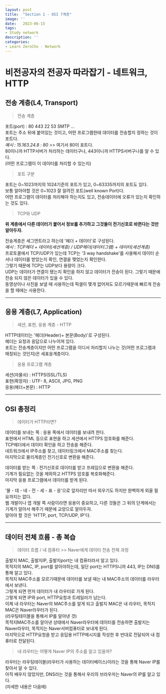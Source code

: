 ```yaml
---
layout: post
title:  "Section 1 - OSI 7계층"
image: ''
date:   2023-06-15
tags:
- Study network
description: ''
categories:
- Learn ZeroCho - Network
---
```


# 비전공자의 전공자 따라잡기 - 네트워크, HTTP

## 전송 계층(L4, Transport)

> 전송 계층

포트(port) : 80 443 22 53 SMTP ...<br/>
포트는 주소 뒤에 붙어있는 것이고, 어떤 프로그램한테 데이터를 전송할지 정하는 것이 포트다.<br/>
*예시 : 15.163.24.8 : 80* >> 여기서 80이 포트다.<br/>
80이니까 HTTP서버가 처리하는 데이터구나, 443이니까 HTTPS서버구나를 알 수 있다.<br/>
(어떤 프로그램이 이 데이터를 처리할 수 있는지)

> 포트 구분

포트는 0~1023까지의 1024기준의 포트가 있고, 0~63335까지의 포트도 있다.<br/>
보통 알아야할 것은 0~1023 잘 알려진 포트(well known Port)다.<br/>
어떤 프로그램이 데이터를 처리해야 하는지도 있고, 전송데이터에 오류가 있는지 확인하는 것도 있다.

> TCP와 UDP

**위 계층에서 다른 데이터가 붙어서 정보를 추가하고 그것들이 전기신호로 바뀐다는 것만 알아두자.**

전송계층은 세그먼트라고 하는데 '헤더 + 데이터'로 구성된다.<br/>
*예시 : TCP헤더 + 데이터(세션계층) / UDP헤더(데이터그램) + 데이터(세션계층)*<br/>
프로토콜에서 TCP/UDP가 있는데 TCP는 '3 way handshake'를 사용해서 데이터 순서나 데이터를 받았는지 확인, 연결을 맺었는지 확인한다.<br/>
그렇기 때문에 TCP는 UDP보다 용량이 크다.<br/>
UDP는 데이터가 연결이 됐는지 확인을 하지 않고 데이터가 전송이 된다. 그렇기 때문에 전송 되지 않은 데이터가 있을 수 있다.<br/>
동영상이나 사진을 보낼 때 사용하는데 픽셀이 몇개 없어져도 모르기때문에 빠르게 전송을 할 때에는 사용한다.

___

## 응용 계층(L7, Application)

> 세션, 표현, 응용 계층 - HTTP

HTTP데이터는 '헤더(Header)+ 본문(Body)'로 구성된다.<br/>
헤더는 요청과 응답으로 나누어져 있다.<br/>
포트는 전송계층이지만 어떤 프로그램을 이디서 처리할지 나누는 것(어떤 프로그램과 매칭되는 것인지)은 세표응계층이다.

> 응용 프로그램 계층

세션(자물쇠) : HTTPS(SSL/TLS)<br/>
표현(확장자) : UTF- 8, ASCII, JPG, PNG<br/>
응용(헤더+본문) : HTTP

___

## OSI 총정리

> 데이터가 HTTP라면?

데이터를 보내는 쪽 : 응용 쪽에서 데이터를 보내려 한다.<br/>
표현에서 HTML 등으로 표현을 하고 세션에서 HTTPS 암호화를 해준다.<br/>
TCP헤더에서 데이터 확인을 하고 전송을 해준다.<br/>
네트워크에서 IP주소를 찾고, 데이터링크에서 MAC주소를 찾는다.<br/>
마지막으로 물리계층인 전기신호로 변환을 해준다.

데이터를 받는 쪽 : 전기신호로 데이터를 받고 프레임으로 변환을 해준다.<br/>
기계가 필요없는 것을 제외하고 HTTPS 암호를 복호화해준다.<br/>
마지막 응용 프로그램에서 데이터를 받게 된다.

'물 - 데 - 네 - 전 - 세 - 표 - 응'으로 앞자리만 따서 외우기도 하지만 완벽하게 외울 필요까지는 없다.<br/>
웹 개발이나 앱 개발 쪽 사람이라면 응용이 중요하고, 다른 것들은 그 뒤의 단계에서는 기계가 알아서 해주기 때문에 교양으로 알아두자.<br/>
알아야 할 것은 'HTTP, port, TCP/UDP, IP'다.

___

## 데이터 전체 흐름 - 총 복습

> 데이터 흐름 / 내 컴퓨터 >> Naver에게 데이터 전송 전체 과정

출발지 MAC, 출발지IP, 출발지port는 내 컴퓨터라서 알고 있다.<br/>
목적지의 MAC, IP, port를 알아야하는데, 일단 port는 HTTPS니까 443, IP는 DNS를 통해 알고 있다.<br/>
목적지 MAC주소를 모르기때문에 데이터를 보낼 때는 내 MAC주소의 데이터를 라우터에서 보낸다.<br/>
그렇게 되면 먼저 데이터가 내 라우터로 가게 된다.<br/>
그렇게 되면 IP와 port, HTTP요청과 트레일러가 남는다.<br/>
이제 내 라우터는 Naver의 MAC주소를 알게 되고 출발지 MAC은 내 라우터, 목적지 MAC은 Naver라우터가 된다.<br/>
(라우팅테이블을 통해서 IP를 알아낸 것)<br/>
목적지MAC주소를 알아낸 상태에서 Naver라우터에 데이터를 전송하면 출발지는 Naver라우터, 목적지는 Naver서버컴퓨터로 보내게 된다.<br/>
마지막으로 HTTP요청을 받고 응답용 HTTP메시지를 작성한 후 반대로 전달되어 내 컴퓨터로 전달된다.


> 내 라우터는 어떻게 Naver IP의 주소를 알고 있을까?

라우터는 라우팅테이블(라우터가 사용하는 데이터베이스)이라는 것을 통해 Naver IP를 찾아서 알 수 있다.<br/>
아직 배우지 않았지만, DNS라는 것을 통해서 우리의 브라우저는 Naver의 IP를 알고 있다.<br/>
(자세한 내용은 다음에)
